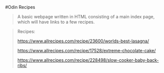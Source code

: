 #Odin Recipes

> A basic webpage written in HTML consisting of a main index page, which will have links to a few recipes.

> Recipes:
>
> https://www.allrecipes.com/recipe/23600/worlds-best-lasagna/
>
> https://www.allrecipes.com/recipe/17528/extreme-chocolate-cake/
>
> https://www.allrecipes.com/recipe/228498/slow-cooker-baby-back-ribs/
